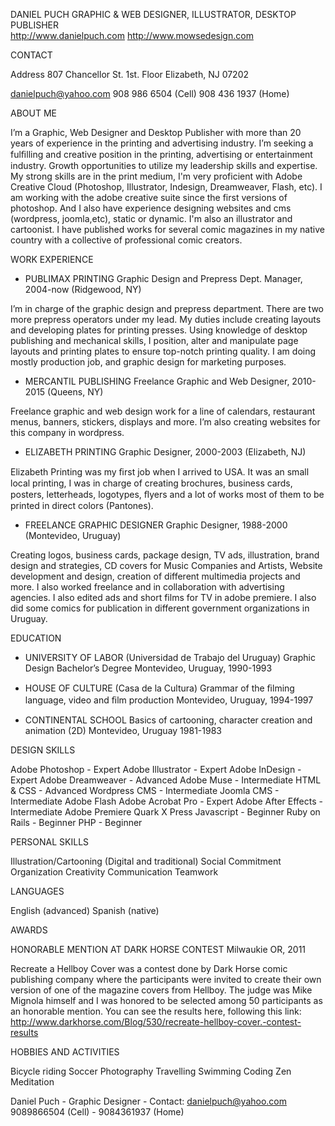 DANIEL PUCH
GRAPHIC & WEB DESIGNER, ILLUSTRATOR, DESKTOP PUBLISHER </br>
http://www.danielpuch.com
http://www.mowsedesign.com 
 
 
CONTACT

Address
807 Chancellor St. 1st. Floor 
Elizabeth, NJ 07202 
 
danielpuch@yahoo.com 
908 986 6504  (Cell) 
908 436 1937 (Home) 
 
 
ABOUT ME 
 
I’m a Graphic, Web Designer and Desktop Publisher with more than 20 years of experience in the printing and advertising industry.  I’m seeking a fulﬁlling and creative position in the printing, advertising or entertainment industry. Growth opportunities to utilize my leadership skills and expertise. My strong skills are in the print medium, I'm very proficient with Adobe  Creative Cloud (Photoshop, Illustrator, Indesign, Dreamweaver, Flash, etc). I am working with the adobe creative suite since the first versions of photoshop.  And I also have experience designing websites and cms (wordpress, joomla,etc), static or dynamic. I'm also an illustrator and cartoonist. I have published works for several comic magazines in my native country with a collective of professional comic creators.
 
WORK EXPERIENCE 


* PUBLIMAX PRINTING
Graphic Design and Prepress Dept. Manager, 2004-now 
 (Ridgewood, NY) 
 
I’m in charge of the graphic design and prepress department. There are two more prepress operators under my lead. My duties include creating layouts and developing plates for printing presses. Using knowledge of desktop publishing and mechanical skills, I position, alter and manipulate page layouts and printing plates to ensure top-notch printing quality. I am doing mostly production job, and graphic design for marketing purposes.


* MERCANTIL PUBLISHING
Freelance Graphic and Web Designer, 2010-2015 (Queens, NY) 

Freelance graphic and web design work for a line of calendars, restaurant menus, banners, stickers, displays and more. I’m also creating websites for this company in wordpress.


* ELIZABETH PRINTING 
Graphic Designer, 2000-2003 (Elizabeth, NJ) 

Elizabeth Printing was my ﬁrst job when I arrived to USA. It was an small local printing, I was in charge of creating brochures, business cards, posters, letterheads, logotypes, ﬂyers and a lot  of works most of them to be printed in direct colors (Pantones). 

* FREELANCE GRAPHIC DESIGNER 
Graphic Designer, 1988-2000 (Montevideo, Uruguay) 

Creating logos, business cards, package design, TV ads, illustration, brand design and strategies, CD covers for Music Companies and Artists, Website development and design, creation of different multimedia projects and more. I also worked freelance and in collaboration with advertising agencies. I also edited ads and short films for TV in adobe premiere. I also did some comics for publication in different government organizations in Uruguay.


 
EDUCATION 

* UNIVERSITY OF LABOR (Universidad de Trabajo del Uruguay)
Graphic Design Bachelor’s Degree
Montevideo, Uruguay, 1990-1993
 
* HOUSE OF CULTURE (Casa de la Cultura) 
Grammar of the ﬁlming language, video and ﬁlm production
Montevideo, Uruguay, 1994-1997 
 
 
* CONTINENTAL SCHOOL
Basics of cartooning, character creation and animation (2D)
Montevideo, Uruguay 1981-1983
 
 
DESIGN SKILLS 
 
Adobe Photoshop  - Expert
Adobe Illustrator - Expert
Adobe InDesign - Expert
Adobe Dreamweaver - Advanced
Adobe Muse - Intermediate
HTML & CSS - Advanced
Wordpress CMS - Intermediate
Joomla CMS - Intermediate
Adobe Flash Adobe Acrobat Pro  - Expert
Adobe After Effects - Intermediate
Adobe Premiere Quark X Press 
Javascript - Beginner
Ruby on Rails - Beginner
PHP - Beginner


PERSONAL SKILLS 
 
Illustration/Cartooning (Digital and traditional)
Social 
Commitment 
Organization 
Creativity 
Communication 
Teamwork 
 
LANGUAGES 
 
English (advanced)
Spanish  (native)
 
 
AWARDS 
 
HONORABLE MENTION AT 
DARK HORSE CONTEST 
Milwaukie OR, 2011 
 
Recreate a Hellboy Cover was a contest done by Dark Horse comic publishing company where the participants were invited to create their own version of one of the magazine covers from Hellboy. The judge was Mike Mignola himself and I was honored to be selected among 50 participants as an honorable mention. You can see the results here, following this link: http://www.darkhorse.com/Blog/530/recreate-hellboy-cover.-contest-results 
 
 
HOBBIES AND ACTIVITIES 
 
Bicycle riding
Soccer
Photography
Travelling
Swimming
Coding 
Zen Meditation
 

Daniel Puch - Graphic Designer - Contact: danielpuch@yahoo.com
9089866504 (Cell) - 9084361937 (Home)
